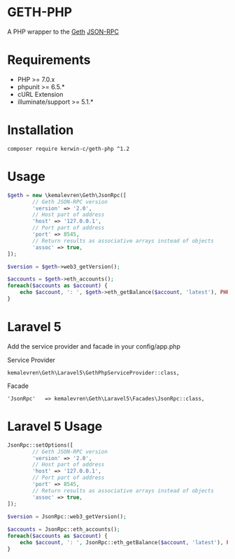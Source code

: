 GETH-PHP
======================================
A PHP wrapper to the [Geth](https://github.com/ethereum/go-ethereum) [JSON-RPC](https://github.com/ethereum/wiki/wiki/JSON-RPC)

Requirements
============

* PHP >= 7.0.x
* phpunit >= 6.5.*
* cURL Extension
* illuminate/support >= 5.1.*


Installation
============

    composer require kerwin-c/geth-php ^1.2
    
    
Usage
=====
```php
$geth = new \kemalevren\Geth\JsonRpc([
        // Geth JSON-RPC version
        'version' => '2.0',
        // Host part of address
        'host' => '127.0.0.1',
        // Port part of address
        'port' => 8545,
        // Return results as associative arrays instead of objects
        'assoc' => true,
]);

$version = $geth->web3_getVersion();

$accounts = $geth->eth_accounts();
foreach($accounts as $account) {
    echo $account, ': ', $geth->eth_getBalance($account, 'latest'), PHP_EOL;
}
```

   
Laravel 5
=========

Add the service provider and facade in your config/app.php

Service Provider

    kemalevren\Geth\Laravel5\GethPhpServiceProvider::class,

Facade

    'JsonRpc'   => kemalevren\Geth\Laravel5\Facades\JsonRpc::class,
    
Laravel 5 Usage
===============
```php
JsonRpc::setOptions([
        // Geth JSON-RPC version
        'version' => '2.0',
        // Host part of address
        'host' => '127.0.0.1',
        // Port part of address
        'port' => 8545,
        // Return results as associative arrays instead of objects
        'assoc' => true,
]);

$version = JsonRpc::web3_getVersion();
    
$accounts = JsonRpc::eth_accounts();
foreach($accounts as $account) {
    echo $account, ': ', JsonRpc::eth_getBalance($account, 'latest'), PHP_EOL;
}
```
